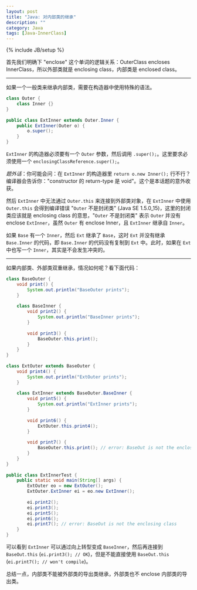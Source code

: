 ```yaml
---
layout: post
title: "Java: 对内部类的继承"
description: ""
category: Java
tags: [Java-InnerClass]
---
```

{% include JB/setup %}

首先我们明确下 "enclose" 这个单词的逻辑关系：OuterClass encloses InnerClass，所以外部类就是 enclosing class，内部类是 enclosed class。  

---

如果一个一般类来继承内部类，需要在构造器中使用特殊的语法。  

```java
class Outer {  
	class Inner {}  
}  
  
public class ExtInner extends Outer.Inner {  
	public ExtInner(Outer o) {  
		o.super();  
	}  
}  
```

`ExtInner` 的构造器必须要有一个 `Outer` 参数，然后调用 `.super();`。这里要求必须使用一个 `enclosingClassReference.super();`。  

_题外话_：你可能会问：在 `ExtInner` 的构造器里 `return o.new Inner();` 行不行？编译器会告诉你："constructor 的 return-type 是 void"。这个是本话题的意外收获。  

然后 `ExtInner` 中无法通过 `Outer.this` 来连接到外部类对象，在 `ExtInner` 中使用 `Outer.this` 会得到编译错误 "`Outer` 不是封闭类" (Java SE 1.5.0_15)，这里的封闭类应该就是 enclosing class 的意思，"`Outer` 不是封闭类" 表示 `Outer` 并没有 enclose `ExtInner`，虽然 `Outer` 有 enclose Inner，且 `ExtInner` 继承自 `Inner`。  

如果 `Base` 有一个 `Inner`，然后 `Ext` 继承了 `Base`，这时 `Ext` 并没有继承 `Base.Inner` 的代码，即 `Base.Inner` 的代码没有复制到 `Ext` 中。此时，如果在 `Ext` 中也写一个 `Inner`，其实是不会发生冲突的。  

---

如果内部类、外部类双重继承，情况如何呢？看下面代码：

```java
class BaseOuter {  
	void print() {  
		System.out.println("BaseOuter prints");  
	}  
	  
	class BaseInner {  
		void print2() {  
			System.out.println("BaseInner prints");  
		}  
		  
		void print3() {  
			BaseOuter.this.print();  
		}  
	}  
}  
  
class ExtOuter extends BaseOuter {  
	void print4() {  
		System.out.println("ExtOuter prints");  
	}  
	  
	class ExtInner extends BaseOuter.BaseInner {  
		void print5() {  
			System.out.println("ExtInner prints");  
		}  
		  
		void print6() {  
			ExtOuter.this.print4();  
		}  
		  
		void print7() {  
			BaseOuter.this.print(); // error: BaseOut is not the enclosing class  
		}  
	}  
}  
  
public class ExtInnerTest {  
	public static void main(String[] args) {  
		ExtOuter eo = new ExtOuter();  
		ExtOuter.ExtInner ei = eo.new ExtInner();  
		  
		ei.print2();  
		ei.print3();  
		ei.print5();  
		ei.print6();  
		ei.print7(); // error: BaseOut is not the enclosing class  
	}  
}  
```

可以看到 `ExtInner` 可以通过向上转型变成 `BaseInner`，然后再连接到 `BaseOut.this` (`ei.print3(); // OK`)，但是不能直接使用 `BaseOut.this` (`ei.print7(); // won't compile`)。  

总结一点，内部类不能被外部类的导出类继承，外部类也不 enclose 内部类的导出类。